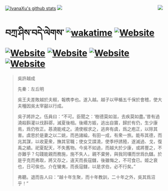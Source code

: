[![IvanaXu's github stats](https://github-readme-stats.vercel.app/api?username=IvanaXu&theme=codeSTACKr)](https://github.com/anuraghazra/github-readme-stats)
<img align="right" src="https://github-readme-stats.vercel.app/api/top-langs/?username=IvanaXu&langs_count=8&theme=codeSTACKr" />
<img src="https://github-readme-stats.vercel.app/api/wakatime?username=IvanaXu&layout=compact&langs_count=8&theme=codeSTACKr&custom_title=Programming&nbsp;Times&nbsp;(Since&nbsp;Jul.29.2021)&range=all_time" />
# བཀྲ་ཤིས་བདེ་ལེགས་	[![wakatime](https://wakatime.com/badge/user/5043ee4a-e361-4607-9d47-d557f2005d05.svg)](https://wakatime.com/@5043ee4a-e361-4607-9d47-d557f2005d05)	[![Website](https://img.shields.io/website?label=&up_color=orange&up_message=Tianchi&url=https%3A%2F%2Fshields.io)](https://tianchi.aliyun.com/home/science/scienceDetail?userId=1095279182618)	[![Website](https://img.shields.io/website?label=&up_color=green&up_message=Yuque&url=https%3A%2F%2Fshields.io)](https://www.yuque.com/ivanaxu)	[![Website](https://img.shields.io/website?label=&up_color=yellow&up_message=Leetcode&url=https%3A%2F%2Fshields.io)](https://leetcode.cn/u/ivanaxu)	[![Website](https://img.shields.io/website?label=&up_color=violet&up_message=AIstudio&url=https%3A%2F%2Fshields.io)](https://aistudio.baidu.com/aistudio/personalcenter/thirdview/979775)	[![Website](https://img.shields.io/website?label=&up_color=red&up_message=Gitee&url=https%3A%2F%2Fshields.io)](https://gitee.com/IvanaXu)
> 吳許越成
> 
> 先秦：左丘明 
> 
> 吳王夫差敗越於夫椒，報槜李也。遂入越。越子以甲楯五千保於會稽，使大夫種因吳太宰嚭以行成。
> 
> 吳子將許之。伍員曰：“不可。臣聞之：‘樹德莫如滋，去疾莫如盡。’昔有過澆殺斟灌以伐斟鄩，滅夏後相。後緡方娠，逃出自竇，歸於有仍，生少康焉，爲仍牧正。惎澆能戒之。澆使椒求之，逃奔有虞，爲之庖正，以除其害。虞思於是妻之以二姚，而邑諸綸，有田一成，有衆一旅。能布其德，而兆其謀，以收夏衆，撫其官職；使女艾諜澆，使季杼誘豷，遂滅過、戈，復禹之績。祀夏配天，不失舊物。今吳不如過，而越大於少康，或將豐之，不亦難乎？勾踐能親而務施，施不失人，親不棄勞，與我同壤而世爲仇讎。於是乎克而弗取，將又存之，違天而長寇讎，後雖悔之，不可食已。姬之衰也，日可俟也。介在蠻夷，而長寇讎，以是求伯，必不行矣。”
> 
> 弗聽。退而告人曰：“越十年生聚，而十年教訓，二十年之外，吳其爲沼乎！”
>
